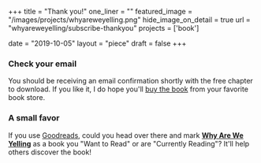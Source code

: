 +++
title = "Thank you!"
one_liner = ""
featured_image = "/images/projects/whyareweyelling.png"
hide_image_on_detail = true
url = "whyareweyelling/subscribe-thankyou"
projects = ['book']

date = "2019-10-05"
layout = "piece"
draft = false
+++

### Check your email

You should be receiving an email confirmation shortly with the free chapter to download. If you like it, I do hope you'll [buy the book](/whyareweyelling) from your favorite book store. 

### A small favor

If you use [Goodreads](https://www.goodreads.com/book/show/44279111-why-are-we-yelling), could you head over there and mark **[Why Are We Yelling](https://www.goodreads.com/book/show/44279111-why-are-we-yelling)** as a book you "Want to Read" or are "Currently Reading"? It'll help others discover the book!
